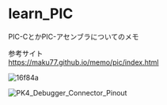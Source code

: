 # learn_PIC


PIC-CとかPIC-アセンブラについてのメモ  

参考サイト  
https://maku77.github.io/memo/pic/index.html  

![16f84a](https://github.com/kanqn/learn_PIC/assets/86160454/98b5d34c-5f46-4039-8155-62f8eede0cd1)  



![PK4_Debugger_Connector_Pinout](https://github.com/kanqn/learn_PIC/assets/86160454/5bdd04ad-9553-4f6f-ba97-e22d850222d7)
